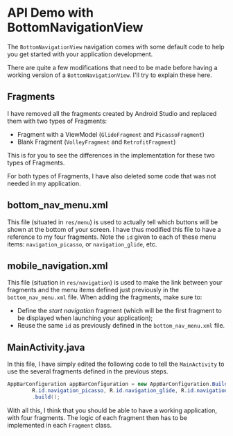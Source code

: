 # API Demo with BottomNavigationView

The `BottomNavigationView` navigation comes with some default code to help you get started with your application development.

There are quite a few modifications that need to be made before having a working version of a `BottomNavigationView`. I'll try to explain these here.

## Fragments

I have removed all the fragments created by Android Studio and replaced them with two types of Fragments:

- Fragment with a ViewModel (`GlideFragment` and `PicassoFragment`)
- Blank Fragment (`VolleyFragment` and `RetrofitFragment`)

This is for you to see the differences in the implementation for these two types of Fragments.

For both types of Fragments, I have also deleted some code that was not needed in my application.

## bottom_nav_menu.xml

This file (situated in `res/menu`) is used to actually tell which buttons will be shown at the bottom of your screen.
I have thus modified this file to have a reference to my four fragments. Note the `id` given to each of these menu items: `navigation_picasso`, or `navigation_glide`, etc.

## mobile_navigation.xml

This file (situation in `res/navigation`) is used to make the link between your fragments and the menu items defined just previously in the `bottom_nav_menu.xml` file.
When adding the fragments, make sure to:

- Define the _start navigation_ fragment (which will be the first fragment to be displayed when launching your application);
- Reuse the same `id` as previously defined in the `bottom_nav_menu.xml` file.

## MainActivity.java

In this file, I have simply edited the following code to tell the `MainActivity` to use the several fragments defined in the previous steps.

``` java
AppBarConfiguration appBarConfiguration = new AppBarConfiguration.Builder(
        R.id.navigation_picasso, R.id.navigation_glide, R.id.navigation_volley, R.id.navigation_retrofit)
        .build();
```

With all this, I think that you should be able to have a working application, with four fragments. The logic of each fragment then has to be implemented in each `Fragment` class.